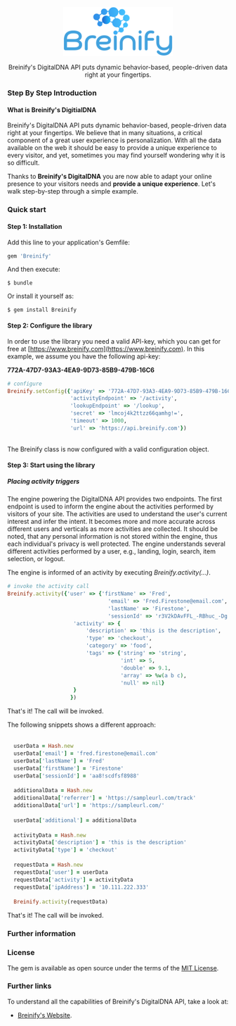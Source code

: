 

<p align="center">
  <img src="https://raw.githubusercontent.com/Breinify/brein-api-library-java/master/documentation/img/logo.png" alt="Breinify API Java Library" width="250">
</p>

<p align="center">
Breinify's DigitalDNA API puts dynamic behavior-based, people-driven data right at your fingertips.
</p>

### Step By Step Introduction

#### What is Breinify's DigitialDNA

Breinify's DigitalDNA API puts dynamic behavior-based, people-driven data right at your fingertips. We believe that in many situations, a critical component of a great user experience is personalization. With all the data available on the web it should be easy to provide a unique experience to every visitor, and yet, sometimes you may find yourself wondering why it is so difficult.

Thanks to **Breinify's DigitalDNA** you are now able to adapt your online presence to your visitors needs and **provide a unique experience**. Let's walk step-by-step through a simple example.

### Quick start

#### Step 1: Installation

Add this line to your application's Gemfile:

```ruby
gem 'Breinify'
```

And then execute:

    $ bundle

Or install it yourself as:

    $ gem install Breinify


#### Step 2: Configure the library

In order to use the library you need a valid API-key, which you can get for free at [https://www.breinify.com](https://www.breinify.com). In this example, we assume you have the following api-key:

**772A-47D7-93A3-4EA9-9D73-85B9-479B-16C6**

```ruby
# configure 
Breinify.setConfig({'apiKey' => '772A-47D7-93A3-4EA9-9D73-85B9-479B-16C6',
                    'activityEndpoint' => '/activity',
                    'lookupEndpoint' => '/lookup',
                    'secret' => 'lmcoj4k2ttzz66qamhg!=',
                    'timeout' => 1000,
                    'url' => 'https://api.breinify.com'})
                    

```

The Breinify class is now configured with a valid configuration object.


#### Step 3: Start using the library

##### Placing activity triggers

The engine powering the DigitalDNA API provides two endpoints. The first endpoint is used to inform the engine about the activities performed by visitors of your site. The activities are used to understand the user's current interest and infer the intent. It becomes more and more accurate across different users and verticals as more activities are collected. It should be noted, that any personal information is not stored within the engine, thus each individual's privacy is well protected. The engine understands several different activities performed by a user, e.g., landing, login, search, item selection, or logout.

The engine is informed of an activity by executing *Breinify.activity(...)*. 

```Ruby
# invoke the activity call 
Breinify.activity({'user' => {'firstName' => 'Fred',
                                'email' => 'Fred.Firestone@email.com',
                                'lastName' => 'Firestone',
                                'sessionId' => 'r3V2kDAvFFL_-RBhuc_-Dg'},
                     'activity' => {
                         'description' => 'this is the description',
                         'type' => 'checkout',
                         'category' => 'food',
                         'tags' => {'string' => 'string',
                                    'int' => 5,
                                    'double' => 9.1,
                                    'array' => %w(a b c),
                                    'null' => nil}
                     }
                    })

```

That's it! The call will be invoked. 

The following snippets shows a different approach:

```Ruby

  userData = Hash.new
  userData['email'] = 'fred.firestone@email.com'
  userData['lastName'] = 'Fred'
  userData['firstName'] = 'Firestone'
  userData['sessionId'] = 'aa8!scdfsf8988'

  additionalData = Hash.new
  additionalData['referrer'] = 'https://sampleurl.com/track'
  additionalData['url'] = 'https://sampleurl.com/'

  userData['additional'] = additionalData

  activityData = Hash.new
  activityData['description'] = 'this is the description'
  activityData['type'] = 'checkout'

  requestData = Hash.new
  requestData['user'] = userData
  requestData['activity'] = activityData
  requestData['ipAddress'] = '10.111.222.333'

  Breinify.activity(requestData)

```

That's it! The call will be invoked. 



### Further information


### License

The gem is available as open source under the terms of the [MIT License](http://opensource.org/licenses/MIT).

### Further links
To understand all the capabilities of Breinify's DigitalDNA API, take a look at:

* [Breinify's Website](https://www.breinify.com).
